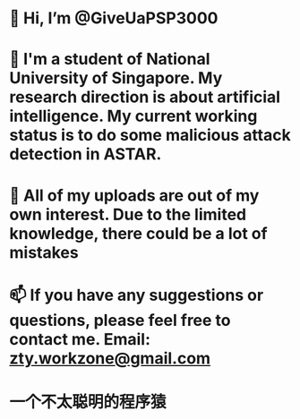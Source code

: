 # 👋 Hi, I’m @GiveUaPSP3000
# 👀 I'm a student of National University of Singapore. My research direction is about artificial intelligence. My current working status is to do some malicious attack detection in ASTAR.
# 💞️ All of my uploads are out of my own interest. Due to the limited knowledge, there could be a lot of mistakes
# 📫 If you have any suggestions or questions, please feel free to contact me. Email: zty.workzone@gmail.com

# 一个不太聪明的程序猿

<!---
GiveUaPSP3000/GiveUaPSP3000 is a ✨ special ✨ repository because its `README.md` (this file) appears on your GitHub profile.
You can click the Preview link to take a look at your changes.
--->
